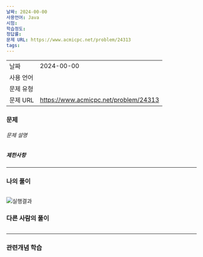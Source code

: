 ```yaml
---
날짜: 2024-00-00
사용언어: Java
시험: 
학습정도: 
정답률: 
문제 URL: https://www.acmicpc.net/problem/24313
tags:
---
```

|        |                                       |
| ------ | ------------------------------------- |
| 날짜     | 2024-00-00                            |
| 사용 언어  |                                       |
| 문제 유형  |                                       |
| 문제 URL | https://www.acmicpc.net/problem/24313 |



### 문제

###### 문제 설명


##### 제한사항


---

### 나의 풀이

```java

```

![실행결과](/assets/CodingTest/B.png)
### 다른 사람의 풀이

```java

```

---
### 관련개념 학습
